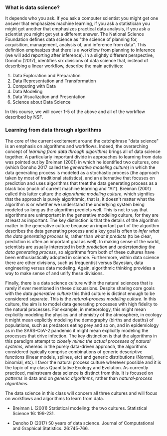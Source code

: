 ### What is data science?
It depends who you ask. If you ask a computer scientist you might get one answer that emphasizes machine learning, if you ask a statistician you might get another that emphasizes practical data analysis, if you ask a scientist you might get yet a different answer. The National Science Foundation defines data science as "the science of planning for, acquisition, management, analysis of, and inference from data". This definition emphasizes that there is a workflow from planning to inference (we will add reporting after inference). In a slightly different perspective, Donoho (2017), identifies six divisions of data science that, instead of describing a linear workflow, describe the main activities:

1. Data Exploration and Preparation
2. Data Representation and Transformation
3. Computing with Data
4. Data Modeling
5. Data Visualization and Presentation
6. Science about Data Science

In this course, we will cover 1-5 of the above and all of the workflow described by NSF.

### Learning from data through algorithms
The core of the current excitement around the catchphrase "data science" is an emphasis on algorithms and workflows. Indeed, the overarching concept of *learning from data through algorithms* brings all of data science together. A particularly important divide in approaches to learning from data was pointed out by Breiman (2001) in which he identified two cultures, one (which Donoho 2017 called the *generative modeling culture*) in which the data generating process is modeled as a stochastic process (the approach taken by most of traditional statistics), and an alternative that focuses on prediction and uses algorithms that treat the data generating process as a black box (much of current machine learning and "AI"). Breiman (2001) called this latter culture the *algorithmic modeling culture*, which signifies that the approach is purely algorithmic, that is, it doesn't matter what the algorithm is or whether we understand the underlying system being modeled so long as the algorithm predicts well. This is not to say that algorithms are unimportant in the generative modeling culture, for they are at least as important. The key distinction is that the details of the algorithm matter in the generative culture because an important part of the algorithm describes the data generating process and a key goal is often to *infer what the data generating process is*, rather than *what it predicts* (to be clear, prediction is often an important goal as well). In making sense of the world, scientists are usually interested in both *prediction* and *understanding the data generating process*, so algorithms from both of these cultures have been enthusiastically adopted in science. Furthermore, within data science there are other divisions, such as frequentist versus Bayesian, data engineering versus data modeling. Again, algorithmic thinking provides a way to make sense of and unify these divisions.

Finally, there is a data science culture within the natural sciences that is rarely if ever mentioned in these discussions. Despite sharing core goals with the *data generative culture* this third culture is distinct enough to be considered separate. This is the *natural-process modeling culture*. In this culture, the aim is to model data generating processes with high fidelity to the natural processes. For example, in meteorology, this might mean explicitly modeling the physics and chemistry of the atmosphere, in ecology it might mean explicitly modeling the demography (births and deaths) of populations, such as predators eating prey and so on, and in epidemiology as in the SARS-CoV-2 pandemic it might mean explicitly modeling the processes that drive infection. The key distinction is that the algorithms in this paradigm attempt to *closely mimic the actual processes of natural systems*, whereas in the purely data-driven approach, the algorithms considered typically comprise combinations of generic descriptive functions (linear models, splines, etc) and generic distributions (Normal, binomial, etc). I favor the natural process culture wherever possible and it is the topic of my class Quantitative Ecology and Evolution. As currently practiced, mainstream data science is distinct from this. It is focused on *patterns* in data and on *generic algorithms*, rather than *natural-process algorithms*.

The data science in this class will concern all three cultures and will focus on workflows and algorithms to learn from data.

* Breiman L (2001) Statistical modeling: the two cultures. Statistical Science 16: 199-231.

* Denoho D (2017) 50 years of data science. Journal of Computational and
Graphical Statistics. 26:745-766.
